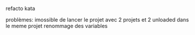 refacto kata

problèmes: imossible de lancer le projet avec 2 projets et 2 unloaded dans le meme projet
renommage des variables

